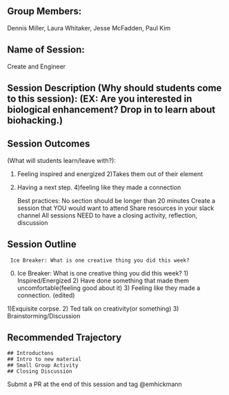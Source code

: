 ## Group Members:

Dennis Miller, Laura Whitaker, Jesse McFadden, Paul Kim


## Name of Session: 

Create and Engineer

## Session Description (Why should students come to this session): (EX: Are you interested in biological enhancement? Drop in to learn about biohacking.)


## Session Outcomes 

(What will students learn/leave with?): 

1) Feeling inspired and energized
2)Takes them out of their element 
3) Having a next step.
4)feeling like they made a connection

     Best practices:  No section should be longer than 20 minutes
     Create a session that YOU would want to attend
     Share resources in your slack channel
     All sessions NEED to have a closing activity, reflection, discussion
## Session Outline

     Ice Breaker: What is one creative thing you did this week?
     
0) Ice Breaker: What is one creative thing you did this week? 1) Inspired/Energized  2) Have done something that made them uncomfortable(feeling good about it)  3) Feeling like they made a connection. (edited)

1)Exquisite corpse. 2) Ted talk on creativity(or something) 3) Brainstorming/Discussion
## Recommended Trajectory 

    ## Introductons 
    ## Intro to new material
    ## Small Group Activity
    ## Closing Discussion


Submit a PR at the end of this session and tag @emhickmann
